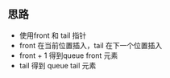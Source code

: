 ## 思路

- 使用front 和 tail 指针
- front 在当前位置插入，tail 在下一个位置插入
- front + 1 得到queue front 元素
- tail 得到 queue tail 元素 